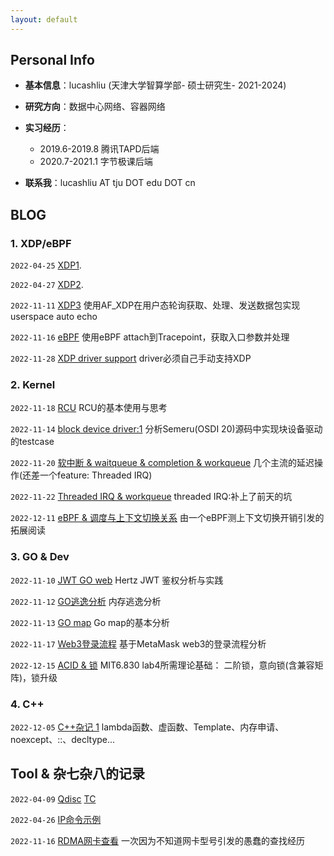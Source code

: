 ```yaml
---
layout: default
---
```


## Personal Info
+ **基本信息**：lucashliu  (天津大学智算学部- 硕士研究生-  2021-2024)
+ **研究方向**：数据中心网络、容器网络
+ **实习经历**：
  + 2019.6-2019.8 腾讯TAPD后端
  + 2020.7-2021.1 字节极课后端

+ **联系我**：lucashliu AT tju DOT edu DOT cn

## BLOG

### 1. XDP/eBPF

`2022-04-25`  [XDP1](./zp_1_xdp.html).

`2022-04-27`  [XDP2](./zp_2_xdp.html).

`2022-11-11`  [XDP3](https://note.youdao.com/s/K7H5TCsS)    使用AF_XDP在用户态轮询获取、处理、发送数据包实现userspace auto echo

`2022-11-16`  [eBPF](https://note.youdao.com/s/LIK6OcFF)     使用eBPF attach到Tracepoint，获取入口参数并处理

`2022-11-28`  [XDP driver support](https://note.youdao.com/s/Pi9LCcFN)   driver必须自己手动支持XDP



### 2. Kernel 

`2022-11-18` [RCU](https://note.youdao.com/s/OSh9iE6h)   RCU的基本使用与思考

`2022-11-14` [block device driver:1](https://note.youdao.com/s/XbmeobJS)   分析Semeru(OSDI 20)源码中实现块设备驱动的testcase

`2022-11-20` [软中断 & waitqueue & completion & workqueue](https://note.youdao.com/s/Gro9UOoA)  几个主流的延迟操作(还差一个feature: Threaded IRQ)

`2022-11-22` [Threaded IRQ & workqueue](https://note.youdao.com/s/9VZ6L4K) threaded IRQ:补上了前天的坑

`2022-12-11` [eBPF & 调度与上下文切换关系](https://note.youdao.com/s/FiIFMFqQ) 由一个eBPF测上下文切换开销引发的拓展阅读



### 3. GO & Dev

`2022-11-10` [JWT GO web](https://note.youdao.com/s/Q8fVpGHg)  Hertz JWT 鉴权分析与实践

`2022-11-12` [GO逃逸分析](https://note.youdao.com/s/TOMh2MgU)   内存逃逸分析

`2022-11-13` [GO map](https://note.youdao.com/s/MPSsj3qm)   Go map的基本分析

`2022-11-17` [Web3登录流程](https://note.youdao.com/s/OYAVJcfu)  基于MetaMask web3的登录流程分析

`2022-12-15` [ACID & 锁](https://note.youdao.com/s/4ot7WMM1)  MIT6.830 lab4所需理论基础： 二阶锁，意向锁(含兼容矩阵)，锁升级



### 4. C++

`2022-12-05` [C++杂记 1](https://note.youdao.com/s/IsS4yh8g) lambda函数、虚函数、Template、内存申请、noexcept、::、decltype...





## Tool & 杂七杂八的记录

`2022-04-09`  [Qdisc](https://note.youdao.com/s/XQNOuATW)  [TC](https://note.youdao.com/s/WXRLLeNk)

``2022-04-26``  [IP命令示例](./zt_1_ip.md)

`2022-11-16`  [RDMA网卡查看](https://note.youdao.com/s/aC9L1GBd) 一次因为不知道网卡型号引发的愚蠢的查找经历





